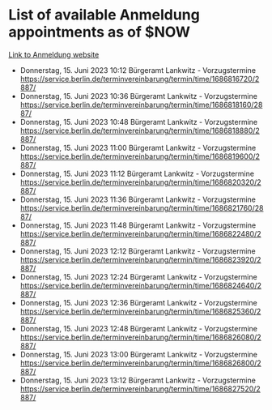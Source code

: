 # List of available Anmeldung appointments as of $NOW
[Link to Anmeldung website](https://service.berlin.de/terminvereinbarung/termin/tag.php?termin=1&anliegen[]=120686&dienstleisterlist=122210,122217,327316,122219,327312,122227,327314,122231,327346,122243,327348,122254,122252,329742,122260,329745,122262,329748,122271,327278,122273,327274,122277,327276,330436,122280,327294,122282,327290,122284,327292,122291,327270,122285,327266,122286,327264,122296,327268,150230,329760,122297,327286,122294,327284,122312,329763,122314,329775,122304,327330,122311,327334,122309,327332,317869,122281,327352,122279,329772,122283,122276,327324,122274,327326,122267,329766,122246,327318,122251,327320,122257,327322,122208,327298,122226,327300&herkunft=http%3A%2F%2Fservice.berlin.de%2Fdienstleistung%2F120686%2F)
- Donnerstag, 15. Juni 2023 10:12 Bürgeramt Lankwitz - Vorzugstermine https://service.berlin.de/terminvereinbarung/termin/time/1686816720/2887/
- Donnerstag, 15. Juni 2023 10:36 Bürgeramt Lankwitz - Vorzugstermine https://service.berlin.de/terminvereinbarung/termin/time/1686818160/2887/
- Donnerstag, 15. Juni 2023 10:48 Bürgeramt Lankwitz - Vorzugstermine https://service.berlin.de/terminvereinbarung/termin/time/1686818880/2887/
- Donnerstag, 15. Juni 2023 11:00 Bürgeramt Lankwitz - Vorzugstermine https://service.berlin.de/terminvereinbarung/termin/time/1686819600/2887/
- Donnerstag, 15. Juni 2023 11:12 Bürgeramt Lankwitz - Vorzugstermine https://service.berlin.de/terminvereinbarung/termin/time/1686820320/2887/
- Donnerstag, 15. Juni 2023 11:36 Bürgeramt Lankwitz - Vorzugstermine https://service.berlin.de/terminvereinbarung/termin/time/1686821760/2887/
- Donnerstag, 15. Juni 2023 11:48 Bürgeramt Lankwitz - Vorzugstermine https://service.berlin.de/terminvereinbarung/termin/time/1686822480/2887/
- Donnerstag, 15. Juni 2023 12:12 Bürgeramt Lankwitz - Vorzugstermine https://service.berlin.de/terminvereinbarung/termin/time/1686823920/2887/
- Donnerstag, 15. Juni 2023 12:24 Bürgeramt Lankwitz - Vorzugstermine https://service.berlin.de/terminvereinbarung/termin/time/1686824640/2887/
- Donnerstag, 15. Juni 2023 12:36 Bürgeramt Lankwitz - Vorzugstermine https://service.berlin.de/terminvereinbarung/termin/time/1686825360/2887/
- Donnerstag, 15. Juni 2023 12:48 Bürgeramt Lankwitz - Vorzugstermine https://service.berlin.de/terminvereinbarung/termin/time/1686826080/2887/
- Donnerstag, 15. Juni 2023 13:00 Bürgeramt Lankwitz - Vorzugstermine https://service.berlin.de/terminvereinbarung/termin/time/1686826800/2887/
- Donnerstag, 15. Juni 2023 13:12 Bürgeramt Lankwitz - Vorzugstermine https://service.berlin.de/terminvereinbarung/termin/time/1686827520/2887/
